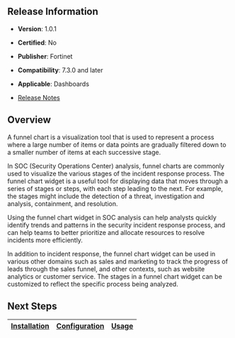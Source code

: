 ## Release Information

- **Version**: 1.0.1

- **Certified**: No

- **Publisher**: Fortinet  

- **Compatibility**: 7.3.0 and later

- **Applicable**: Dashboards

- [Release Notes](./widget/release_notes.md)

## Overview

A funnel chart is a visualization tool that is used to represent a process where a large number of items or data points are gradually filtered down to a smaller number of items at each successive stage. 

In SOC (Security Operations Center) analysis, funnel charts are commonly used to visualize the various stages of the incident response process. The funnel chart widget is a useful tool for displaying data that moves through a series of stages or steps, with each step leading to the next. For example, the stages might include the detection of a threat, investigation and analysis, containment, and resolution.

Using the funnel chart widget in SOC analysis can help analysts quickly identify trends and patterns in the security incident response process, and can help teams to better prioritize and allocate resources to resolve incidents more efficiently.

In addition to incident response, the funnel chart widget can be used in various other domains such as sales and marketing to track the progress of leads through the sales funnel, and other contexts, such as website analytics or customer service. The stages in a funnel chart widget can be customized to reflect the specific process being analyzed.

## Next Steps

| [Installation](./docs/setup.md#installation) | [Configuration](./docs/setup.md#configuration) | [Usage](./docs/usage.md) |
|----------------------------------------------|------------------------------------------------|--------------------------|
